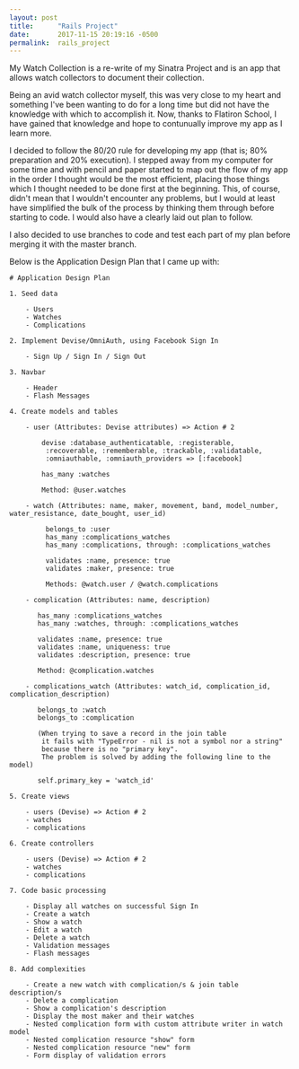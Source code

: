 ```yaml
---
layout: post
title:      "Rails Project"
date:       2017-11-15 20:19:16 -0500
permalink:  rails_project
---
```



My Watch Collection is a re-write of my Sinatra Project and is an app that allows watch collectors to document their collection.  

Being an avid watch collector myself, this was very close to my heart and something I've been wanting to do for a long time but did not have the knowledge with which to accomplish it.  Now, thanks to Flatiron School, I have gained that knowledge and hope to contunually improve my app as I learn more.
 
I decided to follow the 80/20 rule for developing my app (that is; 80% preparation and 20% execution).  I stepped away from my computer for some time and with pencil and paper started to map out the flow of my app in the order I thought would be the most efficient, placing those things which I thought needed to be done first at the beginning.  This, of course, didn't mean that I wouldn't encounter any problems, but I would at least have simplified the bulk of the process by thinking them through before starting to code.  I would also have a clearly laid out plan to follow.

I also decided to use branches to code and test each part of my plan before merging it with the master branch.

Below is the Application Design Plan that I came up with:

```
# Application Design Plan

1. Seed data

    - Users  
    - Watches  
    - Complications  

2. Implement Devise/OmniAuth, using Facebook Sign In

    - Sign Up / Sign In / Sign Out  

3. Navbar

    - Header  
    - Flash Messages  

4. Create models and tables

    - user (Attributes: Devise attributes) => Action # 2  

        devise :database_authenticatable, :registerable,  
         :recoverable, :rememberable, :trackable, :validatable,  
         :omniauthable, :omniauth_providers => [:facebook]  

        has_many :watches  

        Method: @user.watches  

    - watch (Attributes: name, maker, movement, band, model_number, water_resistance, date_bought, user_id)  

         belongs_to :user  
         has_many :complications_watches  
         has_many :complications, through: :complications_watches  

         validates :name, presence: true  
         validates :maker, presence: true  

         Methods: @watch.user / @watch.complications   

    - complication (Attributes: name, description)  

       has_many :complications_watches  
       has_many :watches, through: :complications_watches  

       validates :name, presence: true  
       validates :name, uniqueness: true  
       validates :description, presence: true  

       Method: @complication.watches  

    - complications_watch (Attributes: watch_id, complication_id, complication_description)  

       belongs_to :watch  
       belongs_to :complication  

       (When trying to save a record in the join table  
        it fails with "TypeError - nil is not a symbol nor a string"  
        because there is no "primary key".  
        The problem is solved by adding the following line to the model)  

       self.primary_key = 'watch_id'  

5. Create views

    - users (Devise) => Action # 2  
    - watches  
    - complications  

6. Create controllers

    - users (Devise) => Action # 2  
    - watches  
    - complications  

7. Code basic processing

    - Display all watches on successful Sign In  
    - Create a watch  
    - Show a watch  
    - Edit a watch  
    - Delete a watch  
    - Validation messages  
    - Flash messages  

8. Add complexities

    - Create a new watch with complication/s & join table description/s  
    - Delete a complication  
    - Show a complication's description  
    - Display the most maker and their watches  
    - Nested complication form with custom attribute writer in watch model  
    - Nested complication resource "show" form  
    - Nested complication resource "new" form  
    - Form display of validation errors  
```


